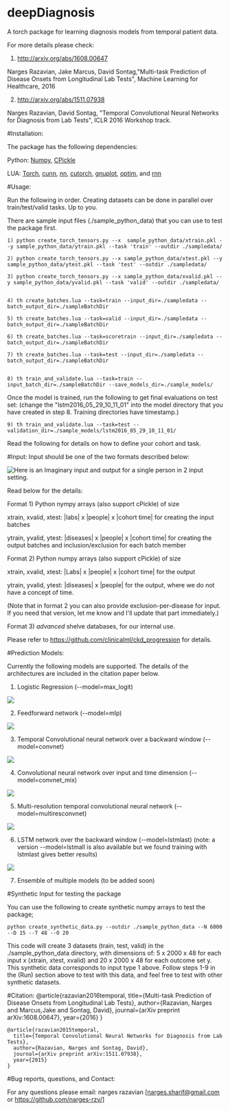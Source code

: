 # deepDiagnosis
A torch package for learning diagnosis models from temporal patient data.

For more details please check:


1) http://arxiv.org/abs/1608.00647

Narges Razavian, Jake Marcus, David Sontag,"Multi-task Prediction of Disease Onsets from Longitudinal Lab Tests", Machine Learning for Healthcare, 2016

2) http://arxiv.org/abs/1511.07938

Narges Razavian, David Sontag, "Temporal Convolutional Neural Networks for Diagnosis from Lab Tests", ICLR 2016 Workshop track. 

#Installation:

The package has the following dependencies:

Python: [Numpy](http://www.scipy.org/scipylib/download.html), [CPickle](https://pymotw.com/2/pickle/)

LUA: [Torch](http://torch.ch/docs/getting-started.html), [cunn](https://github.com/torch/cunn), [nn](https://github.com/torch/nn), [cutorch](https://github.com/torch/cutorch), [gnuplot](https://github.com/torch/gnuplot), [optim](https://github.com/torch/optim), and [rnn](https://github.com/Element-Research/rnn)

#Usage:

Run the following in order. Creating datasets can be done in parallel over train/test/valid tasks. Up to you.

There are sample input files (./sample_python_data) that you can use to test the package first. 


	1) python create_torch_tensors.py --x  sample_python_data/xtrain.pkl --y sample_python_data/ytrain.pkl --task 'train' --outdir ./sampledata/

	2) python create_torch_tensors.py --x sample_python_data/xtest.pkl --y sample_python_data/ytest.pkl --task 'test' --outdir ./sampledata/

	3) python create_torch_tensors.py --x sample_python_data/xvalid.pkl --y sample_python_data/yvalid.pkl --task 'valid' --outdir ./sampledata/


	4) th create_batches.lua --task=train --input_dir=./sampledata --batch_output_dir=./sampleBatchDir 

	5) th create_batches.lua --task=valid --input_dir=./sampledata --batch_output_dir=./sampleBatchDir 

	6) th create_batches.lua --task=scoretrain --input_dir=./sampledata --batch_output_dir=./sampleBatchDir 

	7) th create_batches.lua --task=test --input_dir=./sampledata --batch_output_dir=./sampleBatchDir


	8) th train_and_validate.lua --task=train --input_batch_dir=./sampleBatchDir --save_models_dir=./sample_models/


Once the model is trained, run the following to get final evaluations on test set: (change the "lstm2016_05_29_10_11_01" into the model directory that you have created in step 8. Training directories have timestamp.)


	9) th train_and_validate.lua --task=test --validation_dir=./sample_models/lstm2016_05_29_10_11_01/

Read the following for details on how to define your cohort and task.

#Input: 
Input should be one of the two formats described below:


![Here is an Imaginary input and output for a single person in 2 input setting.](https://github.com/clinicalml/deepDiagnosis/blob/master/doc/input_formats.png)


Read below for the details:

Format 1) Python nympy arrays (also support cPickle) of size 

xtrain, xvalid, xtest: |labs| x |people| x |cohort time| for creating the input batches
	
ytrain, yvalid, ytest: |diseases| x |people| x |cohort time| for creating the output batches and inclusion/exclusion for each batch member


Format 2) Python numpy arrays (also support cPickle) of size

xtrain, xvalid, xtest: |Labs| x |people| x |cohort time| for the output
	
ytrain, yvalid, ytest: |diseases| x |people| for the output, where we do not have a concept of time.

(Note that in format 2 you can also provide exclusion-per-disease for input. If you need that version, let me know and I'll update that part immediately.) 

Format 3) *advanced* shelve databases, for our internal use.

Please refer to https://github.com/clinicalml/ckd_progression for details.


#Prediction Models:

Currently the following models are supported. The details of the architectures are included in the citation paper below.


1) Logistic Regression  (--model=max_logit)

![](https://github.com/clinicalml/deepDiagnosis/blob/master/doc/maxlogit.png )


2) Feedforward network  (--model=mlp)

![](https://github.com/clinicalml/deepDiagnosis/blob/master/doc/mlp.png )


3) Temporal Convolutional neural network over a backward window   (--model=convnet) 

![](https://github.com/clinicalml/deepDiagnosis/blob/master/doc/arch1.png )


4) Convolutional neural network over input and time dimension  (--model=convnet_mix)

![](https://github.com/clinicalml/deepDiagnosis/blob/master/doc/conv_arch2.png )


5) Multi-resolution temporal convolutional neural network  (--model=multiresconvnet)

![](https://github.com/clinicalml/deepDiagnosis/blob/master/doc/conv_arch1.png)


6) LSTM network over the backward window  (--model=lstmlast) (note: a version --model=lstmall is also available but we found training with lstmlast gives better results)

![](https://github.com/clinicalml/deepDiagnosis/blob/master/doc/lstm_last.png )


7) Ensemble of multiple models  (to be added soon)


#Synthetic Input for testing the package

You can use the following to create synthetic numpy arrays to test the package;

	python create_synthetic_data.py --outdir ./sample_python_data --N 6000  --D 15 --T 48 --O 20

This code will create 3 datasets (train, test, valid) in the ./sample_python_data directory, with dimensions of: 5 x  2000 x 48 for each input x (xtrain, xtest, xvalid) and 20 x  2000 x  48 for each outcome set y. This synthetic data corresponds to input type 1 above. Follow steps 1-9 in the (Run) section above to test with this data, and feel free to test with other synthetic datasets.

#Citation: 
	@article{razavian2016temporal,
	  title={Multi-task Prediction of Disease Onsets from Longitudinal Lab Tests},
	  author={Razavian, Narges and Marcus,Jake and Sontag, David},
	  journal={arXiv preprint arXiv:1608.00647},
	  year={2016}
	}

	@article{razavian2015temporal,
	  title={Temporal Convolutional Neural Networks for Diagnosis from Lab Tests},
	  author={Razavian, Narges and Sontag, David},
	  journal={arXiv preprint arXiv:1511.07938},
	  year={2015}
	}

#Bug reports, questions, and Contact:

For any questions please email:
narges razavian [narges.sharif@gmail.com or https://github.com/narges-rzv/]

